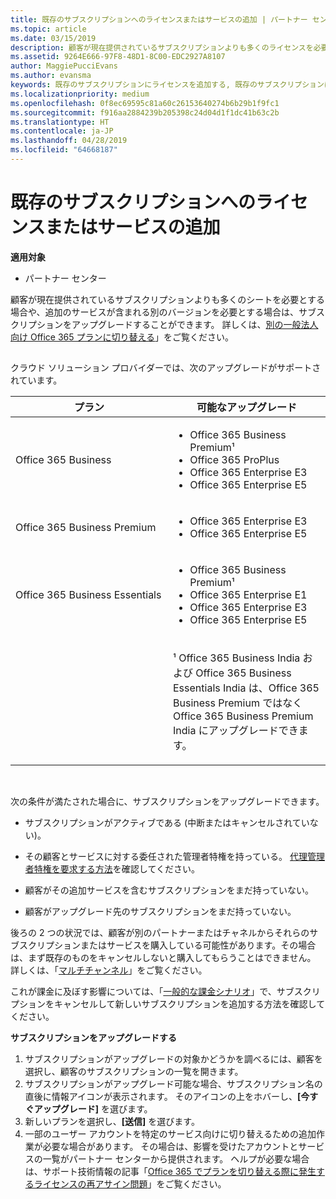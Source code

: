 ```yaml
---
title: 既存のサブスクリプションへのライセンスまたはサービスの追加 | パートナー センター
ms.topic: article
ms.date: 03/15/2019
description: 顧客が現在提供されているサブスクリプションよりも多くのライセンスを必要とする場合や、追加のサービスが含まれる別のバージョンを必要とする場合は、サブスクリプションをアップグレードすることができます。
ms.assetid: 9264E666-97F8-48D1-8C00-EDC2927A8107
author: MaggiePucciEvans
ms.author: evansma
keywords: 既存のサブスクリプションにライセンスを追加する, 既存のサブスクリプションにシートを追加する, サブスクリプションを変更する, サブスクリプションの変更, 顧客のライセンスを追加購入する
ms.localizationpriority: medium
ms.openlocfilehash: 0f8ec69595c81a60c26153640274b6b29b1f9fc1
ms.sourcegitcommit: f916aa2884239b205398c24d04d1f1dc41b63c2b
ms.translationtype: HT
ms.contentlocale: ja-JP
ms.lasthandoff: 04/28/2019
ms.locfileid: "64668187"
---
```

# <a name="add-licenses-or-services-to-an-existing-subscription"></a>既存のサブスクリプションへのライセンスまたはサービスの追加

**適用対象**

-  パートナー センター

顧客が現在提供されているサブスクリプションよりも多くのシートを必要とする場合や、追加のサービスが含まれる別のバージョンを必要とする場合は、サブスクリプションをアップグレードすることができます。 詳しくは、[別の一般法人向け Office 365 プランに切り替える](https://go.microsoft.com/fwlink/p/?LinkId=723577)」をご覧ください。

## <a href="" id="upgradesubscription"></a>


クラウド ソリューション プロバイダーでは、次のアップグレードがサポートされています。

<table>
<colgroup>
<col width="50%" />
<col width="50%" />
</colgroup>
<thead>
<tr class="header">
<th>プラン</th>
<th>可能なアップグレード</th>
</tr>
</thead>
<tbody>
<tr class="odd">
<td>Office 365 Business</td>
<td><ul>
<li>Office 365 Business Premium¹</li>
<li>Office 365 ProPlus</li>
<li>Office 365 Enterprise E3</li>
<li>Office 365 Enterprise E5</li>
</ul></td>
</tr>
<tr class="even">
<td>Office 365 Business Premium</td>
<td><ul>
<li>Office 365 Enterprise E3</li>
<li>Office 365 Enterprise E5</li>
</ul></td>
</tr>
<tr class="odd">
<td>Office 365 Business Essentials</td>
<td><ul>
<li>Office 365 Business Premium¹</li>
<li>Office 365 Enterprise E1</li>
<li>Office 365 Enterprise E3</li>
<li>Office 365 Enterprise E5</li>
</ul></td>
</tr>
<tr class="even">
<td></td>
<td><p>¹ Office 365 Business India および Office 365 Business Essentials India は、Office 365 Business Premium ではなく Office 365 Business Premium India にアップグレードできます。</p></td>
</tr>
</tbody>
</table>

 

次の条件が満たされた場合に、サブスクリプションをアップグレードできます。

-   サブスクリプションがアクティブである (中断またはキャンセルされていない)。

-   その顧客とサービスに対する委任された管理者特権を持っている。 [代理管理者特権を要求する方法](request-a-relationship-with-a-customer.md)を確認してください。

-   顧客がその追加サービスを含むサブスクリプションをまだ持っていない。

-   顧客がアップグレード先のサブスクリプションをまだ持っていない。

後ろの 2 つの状況では、顧客が別のパートナーまたはチャネルからそれらのサブスクリプションまたはサービスを購入している可能性があります。その場合は、まず既存のものをキャンセルしないと購入してもらうことはできません。 詳しくは、「[マルチチャンネル](multichannel.md)」をご覧ください。

これが課金に及ぼす影響については、「[一般的な課金シナリオ](common-billing-scenarios.md)」で、サブスクリプションをキャンセルして新しいサブスクリプションを追加する方法を確認してください。

**サブスクリプションをアップグレードする**

1.  サブスクリプションがアップグレードの対象かどうかを調べるには、顧客を選択し、顧客のサブスクリプションの一覧を開きます。
2.  サブスクリプションがアップグレード可能な場合、サブスクリプション名の直後に情報アイコンが表示されます。 そのアイコンの上をホバーし、**[今すぐアップグレード]** を選びます。
3.  新しいプランを選択し、**[送信]** を選びます。
4.  一部のユーザー アカウントを特定のサービス向けに切り替えるための追加作業が必要な場合があります。 その場合は、影響を受けたアカウントとサービスの一覧がパートナー センターから提供されます。 ヘルプが必要な場合は、サポート技術情報の記事「[Office 365 でプランを切り替える際に発生するライセンスの再アサイン問題](https://go.microsoft.com/fwlink/p/?LinkId=723576)」をご覧ください。

 

 



